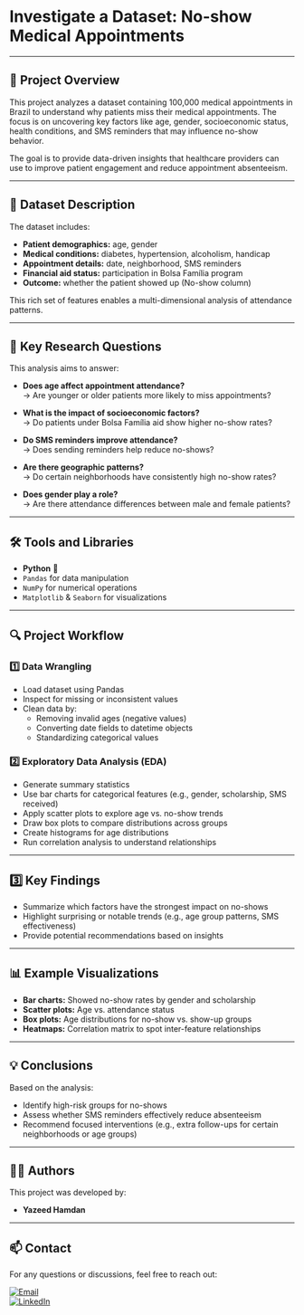 # Investigate a Dataset: No-show Medical Appointments

---

## 📝 Project Overview  
This project analyzes a dataset containing 100,000 medical appointments in Brazil to understand why patients miss their medical appointments. The focus is on uncovering key factors like age, gender, socioeconomic status, health conditions, and SMS reminders that may influence no-show behavior.

The goal is to provide data-driven insights that healthcare providers can use to improve patient engagement and reduce appointment absenteeism.

---

## 📂 Dataset Description  
The dataset includes:

- **Patient demographics:** age, gender  
- **Medical conditions:** diabetes, hypertension, alcoholism, handicap  
- **Appointment details:** date, neighborhood, SMS reminders  
- **Financial aid status:** participation in Bolsa Família program  
- **Outcome:** whether the patient showed up (No-show column)

This rich set of features enables a multi-dimensional analysis of attendance patterns.

---

## 🎯 Key Research Questions  
This analysis aims to answer:

- **Does age affect appointment attendance?**  
  → Are younger or older patients more likely to miss appointments?

- **What is the impact of socioeconomic factors?**  
  → Do patients under Bolsa Família aid show higher no-show rates?

- **Do SMS reminders improve attendance?**  
  → Does sending reminders help reduce no-shows?

- **Are there geographic patterns?**  
  → Do certain neighborhoods have consistently high no-show rates?

- **Does gender play a role?**  
  → Are there attendance differences between male and female patients?

---

## 🛠 Tools and Libraries  

- **Python** 🐍  
- `Pandas` for data manipulation  
- `NumPy` for numerical operations  
- `Matplotlib` & `Seaborn` for visualizations

---

## 🔍 Project Workflow  

### 1️⃣ Data Wrangling  
- Load dataset using Pandas  
- Inspect for missing or inconsistent values  
- Clean data by:  
  - Removing invalid ages (negative values)  
  - Converting date fields to datetime objects  
  - Standardizing categorical values  

### 2️⃣ Exploratory Data Analysis (EDA)  
- Generate summary statistics  
- Use bar charts for categorical features (e.g., gender, scholarship, SMS received)  
- Apply scatter plots to explore age vs. no-show trends  
- Draw box plots to compare distributions across groups  
- Create histograms for age distributions  
- Run correlation analysis to understand relationships  

---

## 3️⃣ Key Findings  
- Summarize which factors have the strongest impact on no-shows  
- Highlight surprising or notable trends (e.g., age group patterns, SMS effectiveness)  
- Provide potential recommendations based on insights  

---

## 📊 Example Visualizations  
- **Bar charts:** Showed no-show rates by gender and scholarship  
- **Scatter plots:** Age vs. attendance status  
- **Box plots:** Age distributions for no-show vs. show-up groups  
- **Heatmaps:** Correlation matrix to spot inter-feature relationships  

---

## 💡 Conclusions  
Based on the analysis:

- Identify high-risk groups for no-shows  
- Assess whether SMS reminders effectively reduce absenteeism  
- Recommend focused interventions (e.g., extra follow-ups for certain neighborhoods or age groups)


---
## 👨‍💻 Authors
This project was developed by:
- **Yazeed Hamdan**
  
---

## 📫 Contact
For any questions or discussions, feel free to reach out:

[![Email](https://img.shields.io/badge/Email-D14836?style=for-the-badge&logo=gmail&logoColor=white)](mailto:yazedyazedl2020@gmail.com)  
[![LinkedIn](https://img.shields.io/badge/LinkedIn-0077B5?style=for-the-badge&logo=linkedin)](https://www.linkedin.com/in/yazeed-hamdan-59b83b281/)  
